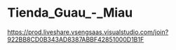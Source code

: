 # Tienda_Guau_-_Miau
https://prod.liveshare.vsengsaas.visualstudio.com/join?922BB8CD0B343AD8387ABBF42851000D1B1F